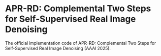 # APR-RD: Complemental Two Steps for Self-Supervised Real Image Denoising

The official implementation code of APR-RD: Complemental Two Steps for Self-Supervised Real Image Denoising (AAAI 2025).    
